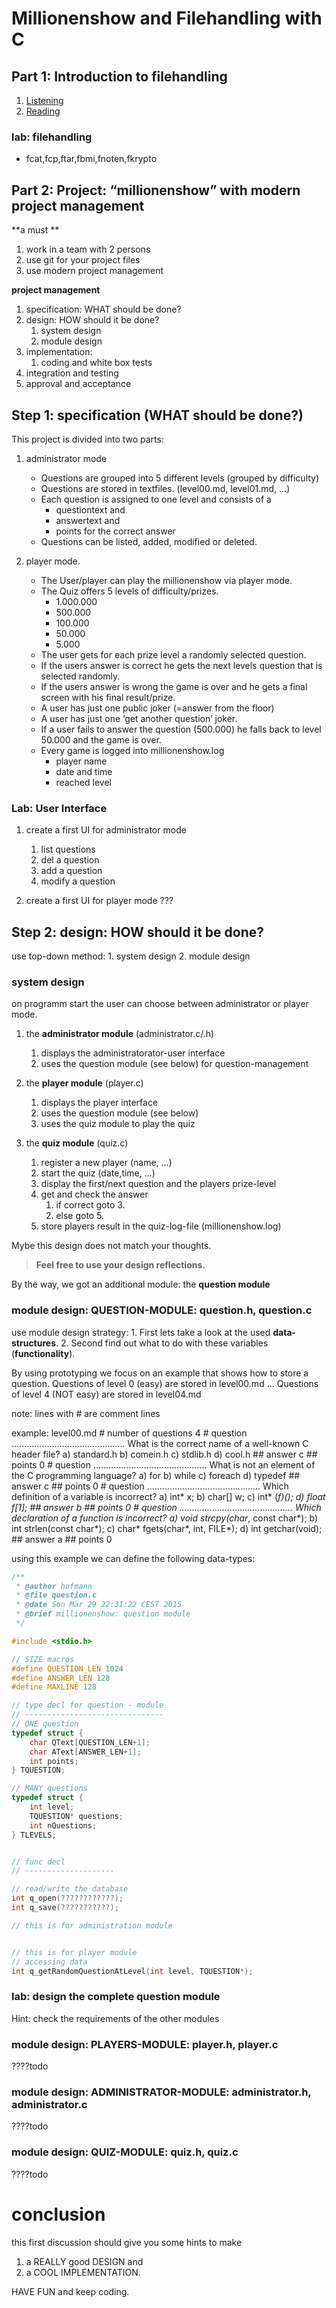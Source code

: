 # Millionenshow and Filehandling with C

## Part 1: Introduction to filehandling

1. [Listening](http://www.youtube.com/watch?v=ohKgcZaEqvc)
2. [Reading](http://www.tutorialspoint.com/cprogramming/c_file_io.htm)

### lab: filehandling

* fcat,fcp,ftar,fbmi,fnoten,fkrypto


## Part 2: Project: “millionenshow” with modern project management

**a must **
1. work in a team with 2 persons
2. use git for your project files
3. use modern project management


**project management**

1. specification: WHAT should be done?
2. design: HOW should it be done?
	1. system design
	2. module design
3. implementation:
	1. coding and white box tests
4. integration and testing
5. approval and acceptance

## Step 1: specification (WHAT should be done?)

This project is divided into two parts:

1. administrator mode 
	* Questions are grouped into 5 different levels (grouped by difficulty)
	* Questions are stored in textfiles. (level00.md, level01.md, ...)
	* Each question is assigned to one level and consists of a 
		* questiontext and 
		* answertext and
		* points for the correct answer
	* Questions can be listed, added, modified or deleted.

2. player mode. 
	* The User/player can play the millionenshow via player mode.
	* The Quiz offers 5 levels of difficulty/prizes.
		* 1.000.000
		* 500.000
		* 100.000
		* 50.000
		* 5.000
	* The user gets for each prize level a randomly selected question.
	* If the users answer is correct he gets the next levels question that is
		selected randomly.
	* If the users answer is wrong the game is over and he gets a final screen
		with his final result/prize.
	* A user has just one public joker (=answer from the floor)
	* A user has just one ‘get another question’ joker.
	* If a user fails to answer the question (500.000) he falls back to
		level 50.000 and the game is over.
	* Every game is logged into millionenshow.log
		* player name
		* date and time
		* reached level

### Lab: User Interface

1. create a first UI for administrator mode
	1. list questions
	2. del a question
	3. add a question
	4. modify a question

1. create a first UI for player mode
	???


## Step 2: design: HOW should it be done?

use top-down method:
	1. system design
	2. module design


### system design

on programm start the user can choose between administrator or player mode.

1. the **administrator module** (administrator.c/.h)
	1. displays the administratorator-user interface
	2. uses the question module (see below) for question-management 

2. the **player module** (player.c)
	1. displays the player interface
	2. uses the question module (see below) 
	3. uses the quiz module to play the quiz

3. the **quiz module** (quiz.c)
	1. register a new player (name, ...)
	2. start the quiz (date,time, ...)
	3. display the first/next question and the players prize-level
	4. get and check the answer
		1. if correct goto 3.
		2. else goto 5.
	5. store players result in the quiz-log-file (millionenshow.log)

Mybe this design does not match your thoughts. 
> **Feel free to use your design reflections.**


By the way, we got an additional module: the **question module**


### module design: QUESTION-MODULE: question.h, question.c
use module design strategy:
	1. First lets take a look at the used **data-structures**.
	2. Second find out what to do with these variables (**functionality**).


By using prototyping we focus on an example that shows how to store a question.
Questions of level 0 (easy) are stored in level00.md
...
Questions of level 4 (NOT easy) are stored in level04.md

note: lines with # are comment lines

example: level00.md
	# number of questions
	4
	# question .............................................
	What is the correct name of a well-known C header file?
		a) standard.h
		b) comein.h
		c) stdlib.h
		d) cool.h
	## answer
	c
	## points
	0
	# question .............................................
	What is not an element of the C programming language?
		a) for
		b) while
		c) foreach
		d) typedef
	## answer
	c
	## points
	0
	# question .............................................
	Which definition of a variable is incorrect?
		a) int* x;
		b) char[] w;
		c) int* (*f)();
		d) float f[1];
	## answer
	b
	## points
	0
	# question .............................................
	Which declaration of a function is incorrect?
		a) void strcpy(char*, const char*);
		b) int strlen(const char*);
		c) char* fgets(char*, int, FILE*);
		d) int getchar(void);
	## answer
	a
	## points
	0


using this example we can define the following data-types:
```c
/**
 * @author hofmann
 * @file question.c
 * @date Son Mär 29 22:31:22 CEST 2015
 * @brief millionenshow: question module
 */

#include <stdio.h>

// SIZE macros
#define QUESTION_LEN 1024
#define ANSWER_LEN 128
#define MAXLINE 128

// type decl for question - module
// -------------------------------
// ONE question
typedef struct {
	char QText[QUESTION_LEN+1];
	char AText[ANSWER_LEN+1];
	int points;
} TQUESTION;

// MANY questions
typedef struct {
	int level;
	TQUESTION* questions;
	int nQuestions;
} TLEVELS;


// func decl
// --------------------

// read/write the database
int q_open(????????????);
int q_save(???????????);

// this is for administration module


// this is for player module
// accessing data
int q_getRandomQuestionAtLevel(int level, TQUESTION*);

```


### lab: design the complete question module 

Hint: check the requirements of the other modules

### module design: PLAYERS-MODULE: player.h, player.c
????todo
### module design: ADMINISTRATOR-MODULE: administrator.h, administrator.c
????todo
### module design: QUIZ-MODULE: quiz.h, quiz.c
????todo


# conclusion

this first discussion should give you some hints to make
1. a REALLY good DESIGN and 
2. a COOL IMPLEMENTATION.

HAVE FUN and keep coding.

